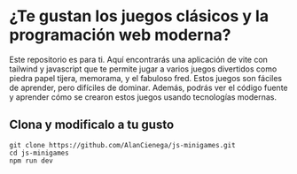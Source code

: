 # ¿Te gustan los juegos clásicos y la programación web moderna?

Este repositorio es para ti. Aquí encontrarás una aplicación de vite con tailwind y javascript que te permite jugar a varios juegos divertidos como piedra papel tijera, memorama, y el fabuloso fred. Estos juegos son fáciles de aprender, pero difíciles de dominar. Además, podrás ver el código fuente y aprender cómo se crearon estos juegos usando tecnologías modernas.

## Clona y modificalo a tu gusto

```
git clone https://github.com/AlanCienega/js-minigames.git
cd js-minigames
npm run dev
```
